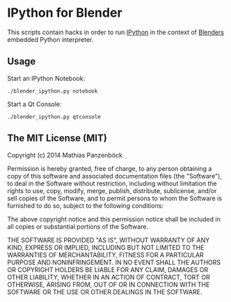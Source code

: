IPython for Blender
===================

This scripts contain hacks in order to run [IPython][1] in the context of [Blenders][2]
embedded Python interpreter.

[1]: http://ipython.org/
[2]: http://www.blender.org/

Usage
-----

Start an IPython Notebook:

	./blender_ipython.py notebook


Start a Qt Console:

	./blender_ipython.py qtconsole


The MIT License (MIT)
---------------------

Copyright (c) 2014 Mathias Panzenböck

Permission is hereby granted, free of charge, to any person obtaining a copy
of this software and associated documentation files (the "Software"), to deal
in the Software without restriction, including without limitation the rights
to use, copy, modify, merge, publish, distribute, sublicense, and/or sell
copies of the Software, and to permit persons to whom the Software is
furnished to do so, subject to the following conditions:

The above copyright notice and this permission notice shall be included in
all copies or substantial portions of the Software.

THE SOFTWARE IS PROVIDED "AS IS", WITHOUT WARRANTY OF ANY KIND, EXPRESS OR
IMPLIED, INCLUDING BUT NOT LIMITED TO THE WARRANTIES OF MERCHANTABILITY,
FITNESS FOR A PARTICULAR PURPOSE AND NONINFRINGEMENT. IN NO EVENT SHALL THE
AUTHORS OR COPYRIGHT HOLDERS BE LIABLE FOR ANY CLAIM, DAMAGES OR OTHER
LIABILITY, WHETHER IN AN ACTION OF CONTRACT, TORT OR OTHERWISE, ARISING FROM,
OUT OF OR IN CONNECTION WITH THE SOFTWARE OR THE USE OR OTHER DEALINGS IN
THE SOFTWARE.
